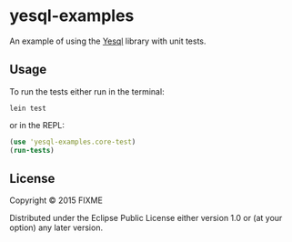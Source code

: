 # yesql-examples

An example of using the [Yesql](https://github.com/krisajenkins/yesql/tree/devel) library with unit tests.

## Usage

To run the tests either run in the terminal:

    lein test

or in the REPL:

```clojure
(use 'yesql-examples.core-test)
(run-tests)
```


## License

Copyright © 2015 FIXME

Distributed under the Eclipse Public License either version 1.0 or (at
your option) any later version.
